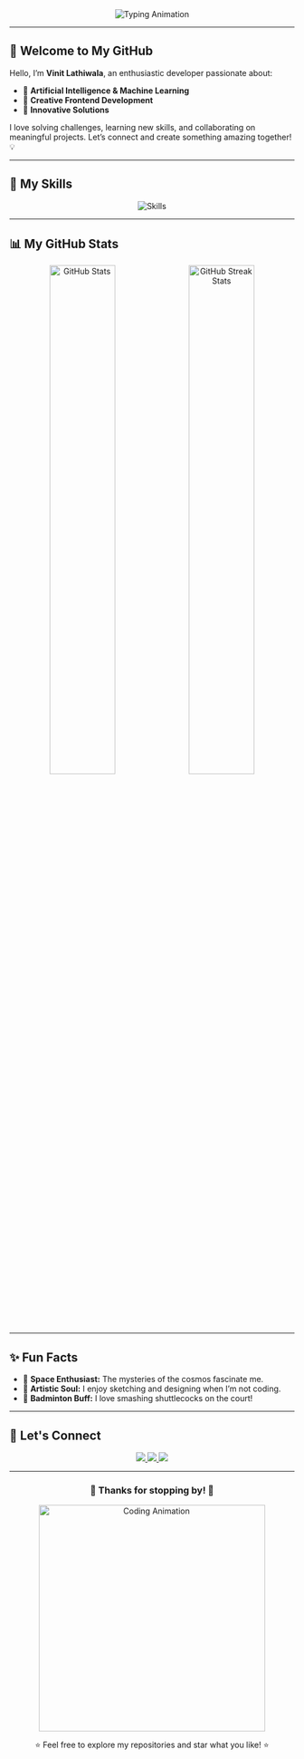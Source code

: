 <div align="center">
  <img src="https://readme-typing-svg.demolab.com?font=Fira+Code&size=30&duration=4000&pause=500&color=7FFFDF&center=true&vCenter=true&width=600&height=80&lines=Hi+there!+👋;I'm+Vinit+Lathiwala+🌟;AI+%26+ML+Explorer+🤖;Coding+my+dreams+into+reality+✨;Welcome+to+my+GitHub+space!+🚀" alt="Typing Animation" />
</div>

---

## 🌌 Welcome to My GitHub  

Hello, I’m **Vinit Lathiwala**, an enthusiastic developer passionate about:  
- 🌟 **Artificial Intelligence & Machine Learning**  
- 🎨 **Creative Frontend Development**  
- 🚀 **Innovative Solutions**  

I love solving challenges, learning new skills, and collaborating on meaningful projects. Let’s connect and create something amazing together! 💡  

---

## 🌈 My Skills  

<div align="center">
  <img src="https://skillicons.dev/icons?i=python,javascript,html,css,flask,tensorflow,git,github,vscode&theme=dark" alt="Skills" />
</div>

---

## 📊 My GitHub Stats  

<div align="center">
  <img src="https://github-readme-stats.vercel.app/api?username=Vinitv38&show_icons=true&theme=tokyonight" alt="GitHub Stats" width="48%" />
  <img src="https://streak-stats.demolab.com/?user=Vinitv38&theme=tokyonight" alt="GitHub Streak Stats" width="48%" />
</div>

---

## ✨ Fun Facts  

- 🌌 **Space Enthusiast:** The mysteries of the cosmos fascinate me.  
- 🎨 **Artistic Soul:** I enjoy sketching and designing when I’m not coding.  
- 🏸 **Badminton Buff:** I love smashing shuttlecocks on the court!  

---

## 💬 Let's Connect  

<div align="center">
  <a href="mailto:vinit.lathiwala@example.com">
    <img src="https://img.shields.io/badge/Email-D14836?style=for-the-badge&logo=gmail&logoColor=white" />
  </a>
  <a href="https://www.linkedin.com/in/vinit-lathiwala/">
    <img src="https://img.shields.io/badge/LinkedIn-0077B5?style=for-the-badge&logo=linkedin&logoColor=white" />
  </a>
  <a href="https://github.com/Vinitv38">
    <img src="https://img.shields.io/badge/GitHub-100000?style=for-the-badge&logo=github&logoColor=white" />
  </a>
</div>

---

<div align="center">
  <h3>🌟 Thanks for stopping by! 🌟</h3>
  <img src="https://media.giphy.com/media/jRf5fsn8G6YaogAWxn/giphy.gif" alt="Coding Animation" width="400px" />
  <p>⭐️ Feel free to explore my repositories and star what you like! ⭐️</p>
</div>
